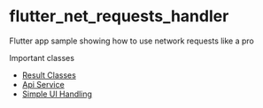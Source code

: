 # flutter_net_requests_handler

Flutter app sample showing how to use network requests like a pro

 Important classes
- [Result Classes](/lib/models/result_classes.dart)
- [Api Service](/lib/network_services/posts/posts_service.dart)
- [Simple UI Handling](/lib/main.dart#L80)

